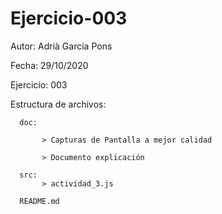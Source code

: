 # Ejercicio-003


Autor: Adrià García Pons

Fecha: 29/10/2020

Ejercicio: 003

Estructura de archivos:

      doc:

           > Capturas de Pantalla a mejor calidad
    
           > Documento explicación
  
      src:
           > actividad_3.js
          
      README.md
